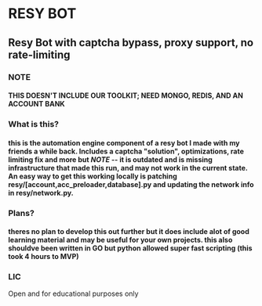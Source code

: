 # RESY BOT

## Resy Bot with captcha bypass, proxy support, no rate-limiting

### NOTE

#### THIS DOESN'T INCLUDE OUR TOOLKIT; NEED MONGO, REDIS, AND AN ACCOUNT BANK

### What is this?
#### this is the automation engine component of a resy bot I made with my friends a while back. Includes a captcha "solution", optimizations, rate limiting fix and more but *NOTE* -- it is outdated and is missing infrastructure that made this run, and may not work in the current state. An easy way to get this working locally is patching resy/[account,acc_preloader,database].py and updating the network info in resy/network.py. 

### Plans?
#### theres no plan to develop this out further but it does include alot of good learning material and may be useful for your own projects. this also shouldve been written in GO but python allowed super fast scripting (this took 4 hours to MVP)

### LIC

Open and for educational purposes only

